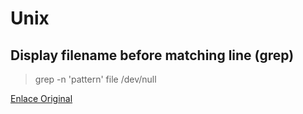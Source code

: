 # Unix

## Display filename before matching line (grep)

> grep -n 'pattern' file /dev/null

[Enlace Original](https://stackoverflow.com/questions/15432156/display-filename-before-matching-line-grep)
